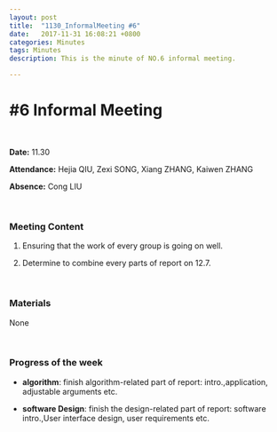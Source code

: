 ```yaml
---
layout: post
title:  "1130_InformalMeeting #6"
date:   2017-11-31 16:08:21 +0800
categories: Minutes
tags: Minutes
description: This is the minute of NO.6 informal meeting.

---
```




# #6 Informal Meeting #

<br>

**Date:** 11.30

**Attendance:** Hejia QIU, Zexi SONG,  Xiang ZHANG, Kaiwen ZHANG

**Absence:** Cong LIU




<br>

### Meeting Content ###




1. Ensuring that the work of every group is going on well.

2. Determine to combine every parts of report on 12.7.







<br>

### Materials ###

None

<br>

### Progress of the week ###

- **algorithm**: finish algorithm-related part of report: intro.,application, adjustable arguments etc.

- **software Design**: finish the design-related part of report: software intro.,User interface design, user requirements etc.
